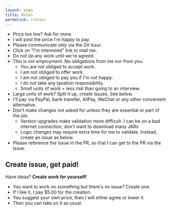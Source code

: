 ```yaml
---
layout: page
title: Rules
permalink: /rules/
---
```


- Price too low? Ask for more.
- I will post the price I'm happy to pay.
- Please communicate only via the Git Issur.
- Click on "I'm interested" link to mail me.
- Do not do any work until we're agreed.
- This is not employment. No obligations from me nor from you.
   - You are not obliged to accept work.
   - I am not obliged to offer work.
   - I am not obliged to pay you if I'm not happy.
   - I do not take any taxation responsibility.
   - Small units of work = less risk than going to an interview.
- Large units of work? Split it up, create issues. See below.
- I'll pay via PayPal, bank transfer, AliPay, WeChat or any other convenient alternative.
- Don't make changes not asked for unless they are essential or part of the job.
  - Version upgrades make validation more difficult. I can be on a bad internet connection, don't want to download many JARs
  - Logic changes may require extra time for me to validate. Instead, create an issue as below.
- Please reference the Issue in the PR, so that I can get to the PR via the Issue.

## Create issue, get paid!

Have ideas? **Create work for yourself!**

- You want to work on something but there's no issue? Create one.
- If I like it, I pay $5.00 for the creation.
- You suggest your own price, then I will either agree or lower it.
- Then you can take on it as usual.
